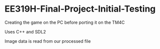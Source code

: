 # EE319H-Final-Project-Initial-Testing
Creating the game on the PC before porting it on the TM4C

Uses C++ and SDL2

Image data is read from our processed file
